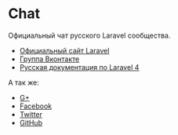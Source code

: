 Chat
====

Официальный чат русского Laravel сообщества.

+ [Официальный сайт Laravel](http://laravel.com)
+ [Группа Вконтакте](http://vk.com/laravel_rus)
+ [Русская документация по Laravel 4](http://laravel.ru/docs/v4/)

А так же:
+ [G+](https://plus.google.com/communities/101989042587233170707)
+ [Facebook](https://www.facebook.com/LaravelRus)
+ [Twitter](https://twitter.com/LaravelRUS)
+ [GitHub](https://github.com/LaravelRUS)
